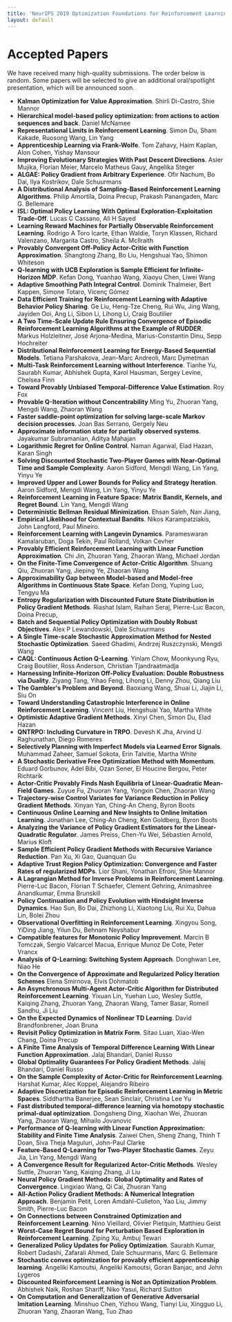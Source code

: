 ```yaml
---
title: 'NeurIPS 2019 Optimization Foundations for Reinforcement Learning Workshop'
layout: default
---
```



# Accepted Papers

We have received many high-quality submissions. The order below is random. Some papers will be selected to give an additional oral/spotlight presentation, which will be announced soon.

- **Kalman Optimization for Value Approximation**. Shirli Di-Castro, Shie Mannor
- **Hierarchical model-based policy optimization: from actions to action sequences and back**. Daniel McNamee
- **Representational Limits in Reinforcement Learning**. Simon Du, Sham Kakade, Ruosong Wang, Lin Yang
- **Apprenticeship Learning via Frank-Wolfe**.  Tom Zahavy, Haim Kaplan, Alon Cohen, Yishay Mansour	
- **Improving Evolutionary Strategies With Past Descent Directions**. Asier Mujika, Florian Meier, Marcelo Matheus Gauy, Angelika Steger
- **ALGAE: Policy Gradient from Arbitrary Experience**.	Ofir Nachum, Bo Dai, Ilya  Kostrikov, Dale  Schuurmans
- **A Distributional Analysis of Sampling-Based Reinforcement Learning Algorithms**. Philip Amortila, Doina Precup, Prakash  Panangaden, Marc G. Bellemare	
- **ISL: Optimal Policy Learning With Optimal Exploration-Exploitation Trade-Off**. Lucas C Cassano, Ali H Sayed
- **Learning Reward Machines for Partially Observable Reinforcement Learning**. Rodrigo A Toro Icarte, Ethan Waldie, Toryn  Klassen,  Richard Valenzano, Margarita  Castro, Sheila A.  McIlraith	
- **Provably Convergent Off-Policy Actor-Critic with Function Approximation**. Shangtong Zhang, Bo Liu, Hengshuai Yao, Shimon Whiteson
- **Q-learning with UCB Exploration is Sample Efficient for Infinite-Horizon MDP**.	Kefan Dong, Yuanhao Wang, Xiaoyu Chen, Liwei Wang
- **Adaptive Smoothing Path Integral Control**. Dominik Thalmeier, Bert Kappen, Simone Totaro, Vicenç Gómez
- **Data Efficient Training for Reinforcement Learning with Adaptive Behavior Policy Sharing**. Ge Liu, Heng-Tze Cheng, Rui  Wu, Jing  Wang, Jayiden Ooi, Ang Li, Sibon Li, Lihong Li, Craig Boutilier
- **A Two Time-Scale Update Rule Ensuring Convergence of Episodic Reinforcement Learning Algorithms at the Example of RUDDER**. Markus 	Holzleitner, José Arjona-Medina, Marius-Constantin  Dinu, Sepp  Hochreiter
- **Distributional Reinforcement Learning for Energy-Based Sequential Models**. Tetiana Parshakova, Jean-Marc Andreoli, Marc Dymetman
- **Multi-Task Reinforcement Learning without Interference**. Tianhe Yu, Saurabh Kumar, Abhishek Gupta, Karol Hausman, Sergey Levine, Chelsea Finn
- **Toward Provably Unbiased Temporal-Difference Value Estimation**. Roy Fox
- **Provable Q-Iteration without Concentrability** Ming Yu, Zhuoran Yang, Mengdi Wang, Zhaoran Wang
- **Faster saddle-point optimization for solving large-scale Markov decision processes**. Joan Bas Serrano, Gergely Neu
- **Approximate information state for partially observed systems**. Jayakumar Subramanian, Aditya Mahajan
- **Logarithmic Regret for Online Control**. Naman Agarwal, Elad Hazan, Karan Singh	
- **Solving Discounted Stochastic Two-Player Games with Near-Optimal Time and Sample Complexity**. Aaron Sidford, Mengdi Wang, Lin Yang, Yinyu Ye
- **Improved Upper and Lower Bounds for Policy and Strategy Iteration**. Aaron Sidford, Mengdi Wang, Lin  Yang, Yinyu Ye
- **Reinforcement Learning in Feature Space: Matrix Bandit, Kernels, and Regret Bound**. Lin Yang, Mengdi Wang
- **Deterministic Bellman Residual Minimization**. Ehsan Saleh, Nan Jiang,
- **Empirical Likelihood for Contextual Bandits**. Nikos Karampatziakis, John Langford, Paul Mineiro.
- **Reinforcement Learning with Langevin Dynamics**. Parameswaran Kamalaruban, Doga Tekin, Paul Rolland, Volkan Cevher
- **Provably Efficient Reinforcement Learning with Linear Function Approximation**. Chi Jin, Zhuoran Yang, Zhaoran Wang, Michael Jordan
- **On the Finite-Time Convergence of Actor-Critic Algorithm**.	Shuang Qiu, Zhuoran Yang, Jieping Ye, Zhaoran Wang
- **Approximability Gap between Model-based and Model-free Algorithms in Continuous State Space**. Kefan Dong, Yuping Luo, Tengyu Ma
- **Entropy Regularization with Discounted Future State Distribution in Policy Gradient Methods**. Riashat Islam, Raihan Seraj, Pierre-Luc Bacon, Doina Precup,
- **Batch and Sequential Policy Optimization with Doubly Robust Objectives**. Alex P Lewandowski, Dale Schuurmans
- **A Single Time-scale Stochastic Approximation Method for Nested Stochastic Optimization**. Saeed Ghadimi, Andrzej Ruszczynski, Mengdi Wang
- **CAQL: Continuous Action Q-Learning**. Yinlam Chow, Moonkyung Ryu, Craig Boutilier, Ross Anderson, Christian Tjandraatmadja 
- **Harnessing Infinite-Horizon Off-Policy Evaluation: Double Robustness via Duality**. Ziyang Tang, Yihao Feng, Lihong Li, Denny Zhou, Qiang Liu
- **The Gambler's Problem and Beyond**. Baoxiang Wang, Shuai  Li, Jiajin Li, Siu	On
- **Toward Understanding Catastrophic Interference in Online Reinforcement Learning**. Vincent Liu, Hengshuai Yao, Martha White
- **Optimistic Adaptive Gradient Methods**. Xinyi Chen, Simon Du, Elad Hazan
- **QNTRPO: Including Curvature in TRPO**. Devesh K Jha, Arvind U Raghunathan, Diego Romeres
- **Selectively Planning with Imperfect Models via Learned Error Signals**. Muhammad Zaheer, Samuel Sokota, Erin Talvitie, Martha White
- **A Stochastic Derivative Free Optimization Method with Momentum**. Eduard Gorbunov, Adel Bibi, Ozan Sener, El Houcine Bergou, Peter Richtarik
- **Actor-Critic Provably Finds Nash Equilibria of Linear-Quadratic Mean-Field Games**. Zuyue Fu, Zhuoran Yang, Yongxin Chen, Zhaoran Wang
- **Trajectory-wise Control Variates for Variance Reduction in Policy Gradient Methods**. Xinyan Yan, Ching-An Cheng, Byron Boots
- **Continuous Online Learning and New Insights to Online Imitation Learning**. Jonathan Lee, Ching-An Cheng, Ken Goldberg, Byron Boots
- **Analyzing the Variance of Policy Gradient Estimators for the Linear-Quadratic Regulator**. James Preiss, Chen-Yu Wei, Sébastien Arnold, Marius Kloft
- **Sample Efficient Policy Gradient Methods with Recursive Variance Reduction**. Pan Xu, Xi Gao, Quanquan Gu
- **Adaptive Trust Region Policy Optimization: Convergence and Faster Rates of regularized MDPs**. Lior Shani, Yonathan Efroni, Shie Mannor
- **A Lagrangian Method for Inverse Problems in Reinforcement Learning**. Pierre-Luc Bacon, Florian T Schaefer, Clement Gehring, Animashree Anandkumar, Emma Brunskill
- **Policy Continuation and Policy Evolution with Hindsight Inverse Dynamics**. Hao Sun, Bo  Dai, Zhizhong Li, Xiaotong Liu, Rui  Xu, Dahua Lin, Bolei Zhou
- **Observational Overfitting in Reinforcement Learning**. Xingyou Song, YiDing Jiang, Yilun Du, Behnam Neyshabur
- **Compatible features for Monotonic Policy Improvement**. Marcin B Tomczak, Sergio Valcarcel Macua, Enrique Munoz De Cote, Peter Vrancx
- **Analysis of Q-Learning: Switching System Approach**. Donghwan Lee, Niao He
- **On the Convergence of Approximate and Regularized Policy Iteration Schemes** Elena Smirnova, Elvis Dohmatob
- **An Asynchronous Multi-Agent Actor-Critic Algorithm for Distributed Reinforcement Learning**. Yixuan Lin, Yuehan Luo, Wesley Suttle, Kaiqing Zhang, Zhuoran Yang, Zhaoran  Wang, Tamer Basar, Romeil Sandhu, Ji Liu
- **On the Expected Dynamics of Nonlinear TD Learning**. David Brandfonbrener, Joan Bruna
- **Revisit Policy Optimization in Matrix Form**. Sitao Luan, Xiao-Wen Chang, Doina Precup
- **A Finite Time Analysis of Temporal Difference Learning With Linear Function Approximation**. Jalaj Bhandari, Daniel Russo
- **Global Optimality Guarantees For  Policy Gradient Methods**. Jalaj Bhandari, Daniel Russo
- **On the Sample Complexity of Actor-Critic for Reinforcement Learning**. Harshat Kumar, Alec Koppel, Alejandro Ribeiro
- **Adaptive Discretization for Episodic Reinforcement Learning in Metric Spaces**. Siddhartha Banerjee, Sean Sinclair, Christina Lee Yu
- **Fast distributed temporal-difference learning via homotopy stochastic primal-dual optimization**. Dongsheng Ding, Xiaohan Wei, Zhuoran Yang, Zhaoran Wang, Mihailo Jovanovic
- **Performance of Q-learning with Linear Function Approximation: Stability and Finite Time Analysis**. Zaiwei Chen, Sheng Zhang, Thinh T Doan, Siva Theja Maguluri, John-Paul Clarke
- **Feature-Based Q-Learning for Two-Player Stochastic Games**. Zeyu Jia, Lin Yang, Mengdi Wang
- **A Convergence Result for Regularized Actor-Critic Methods**. Wesley Suttle, Zhuoran  Yang, Kaiqing Zhang, Ji Liu
- **Neural Policy Gradient Methods: Global Optimality and Rates of Convergence**. Lingxiao Wang, Qi Cai, Zhuoran Yang
- **All-Action Policy Gradient Methods: A Numerical Integration Approach**. Benjamin Petit, Loren Amdahl-Culleton, Yao Liu, Jimmy Smith, Pierre-Luc Bacon
- **On Connections between Constrained Optimization and Reinforcement Learning**. Nino Vieillard, Olivier Pietquin, Matthieu Geist
- **Worst-Case Regret Bound for Perturbation Based Exploration in Reinforcement Learning**. Ziping Xu, Ambuj Tewari
- **Generalized Policy Updates for Policy Optimization**. Saurabh Kumar, Robert Dadashi, Zafarali Ahmed, Dale Schuurmans, Marc G. Bellemare
- **Stochastic convex optimization for provably efficient apprenticeship learning**.  Angeliki Kamoutsi, Angeliki Kamoutsi, Goran Banjac, and John Lygeros
- **Discounted Reinforcement Learning is Not an Optimization Problem**. Abhishek Naik, Roshan Shariff, Niko Yasui, Richard Sutton
- **On Computation and Generalization of Generative Adversarial Imitation Learning**. Minshuo Chen, Yizhou Wang, Tianyi  Liu, Xingguo Li, Zhuoran Yang, Zhaoran Wang, Tuo Zhao
